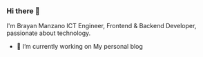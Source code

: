 ### Hi there 👋

I'm Brayan Manzano ICT Engineer, Frontend & Backend Developer, passionate about technology.

- 🔭 I’m currently working on My personal blog

<!--
**BrayanCorpse/BrayanCorpse** is a ✨ _special_ ✨ repository because its `README.md` (this file) appears on your GitHub profile.

Here are some ideas to get you started:


- 🌱 I’m currently learning ...
- 👯 I’m looking to collaborate on ...
- 🤔 I’m looking for help with ...
- 💬 Ask me about ...
- 📫 How to reach me: ...
- 😄 Pronouns: ...
- ⚡ Fun fact: ...
-->
